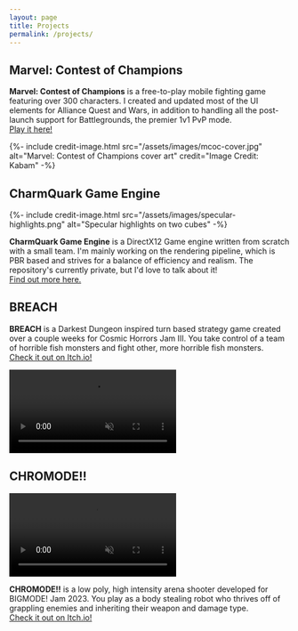 ```yaml
---
layout: page
title: Projects
permalink: /projects/
---
```

## Marvel: Contest of Champions
<div class="col-info-table-container">
    <div class="col-info-table flex-second">
        <p><b>Marvel: Contest of Champions</b> is a free-to-play mobile fighting game featuring over 300 characters. I created and updated most of the UI elements for Alliance Quest and Wars, in addition to handling all the post-launch support for Battlegrounds, the premier 1v1 PvP mode.<br /><a href="https://playcontestofchampions.com/" target="_blank" rel="noreferrer noopener">Play it here!</a></p>
    </div>
    <div class="col-info-table flex-first">
        {%- include credit-image.html src="/assets/images/mcoc-cover.jpg" alt="Marvel: Contest of Champions cover art" credit="Image Credit: Kabam" -%}
    </div>
</div>

## CharmQuark Game Engine
<div class="col-info-table-container">
    <div class="col-info-table flex-first">
        {%- include credit-image.html src="/assets/images/specular-highlights.png" alt="Specular highlights on two cubes" -%}
    </div>
    <div class="col-info-table flex-second">
        <p><b>CharmQuark Game Engine</b> is a DirectX12 Game engine written from scratch with a small team. I'm mainly working on the rendering pipeline, which is PBR based and strives for a balance of efficiency and realism. The repository's currently private, but I'd love to talk about it!<br /><a href="/game-engine">Find out more here.</a></p>
    </div>
</div>

## <span class="breach-title">BREACH</span>
<div class="col-info-table-container">
    <div class="col-info-table flex-second">
        <p><b><span class="breach-title">BREACH</span></b> is a Darkest Dungeon inspired turn based strategy game created over a couple weeks for Cosmic Horrors Jam III. You take control of a team of horrible fish monsters and fight other, more horrible fish monsters.<br /><a href="https://nitro-pan.itch.io/breach" target="_blank" rel="noreferrer noopener">Check it out on Itch.io!</a></p>
    </div>
    <div class="col-info-table flex-first">
        <video src="/assets/videos/BREACH-showcase.mp4" autoplay muted loop>Your browser does not support video</video>
    </div>
</div>

## <span class="chromode-title-red">CH</span><span class="chromode-title-green">RO</span><span class="chromode-title-blue">MO</span><span class="chromode-title-red">DE</span><span class="chromode-title-green">!!</span>
<div class="col-info-table-container">
    <div class="col-info-table flex-first">
        <video src="/assets/videos/CHROMODE-showcase.mp4" autoplay muted loop>Your browser does not support video</video>
    </div>
    <div class="col-info-table flex-second">
        <p><b><span class="chromode-title-red">CH</span><span class="chromode-title-green">RO</span><span class="chromode-title-blue">MO</span><span class="chromode-title-red">DE</span><span class="chromode-title-green">!!</span></b> is a low poly, high intensity arena shooter developed for BIGMODE! Jam 2023. You play as a body stealing robot who thrives off of grappling enemies and inheriting their weapon and damage type.<br /><a href="https://joshuakrauchi.itch.io/chromode" target="_blank" rel="noreferrer noopener">Check it out on Itch.io!</a></p>
    </div>
</div>